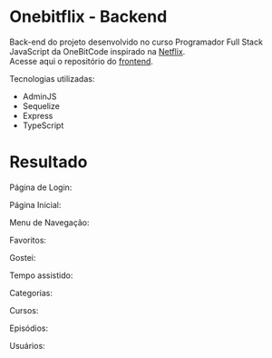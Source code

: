 # Onebitflix - Backend

Back-end do projeto desenvolvido no curso Programador Full Stack JavaScript da OneBitCode inspirado na [Netflix](https://www.netflix.com/br/). <br/>
Acesse aqui o repositório do [frontend](https://github.com/maisafolgueral/onebitflix-frontend).

Tecnologias utilizadas:
- AdminJS
- Sequelize
- Express
- TypeScript

# Resultado

Página de Login:
<img src=""><br/>

Página Inicial:
<img src=""><br/>

Menu de Navegação:
<img src=""><br/>

Favoritos:
<img src=""><br/>
<img src=""><br/>
<img src=""><br/>

Gostei:
<img src=""><br/>
<img src=""><br/>

Tempo assistido:
<img src=""><br/>

Categorias:
<img src=""><br/>

Cursos:
<img src=""><br/>

Episódios:
<img src=""><br/>

Usuários:
<img src=""><br/>
